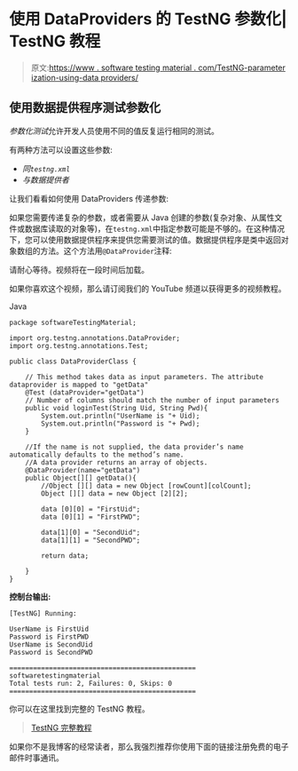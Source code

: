 # 使用 DataProviders 的 TestNG 参数化| TestNG 教程

> 原文:[https://www . software testing material . com/TestNG-parameter ization-using-data providers/](https://www.softwaretestingmaterial.com/testng-parameterization-using-dataproviders/)

## **使用数据提供程序测试参数化**

*参数化测试*允许开发人员使用不同的值反复运行相同的测试。

有两种方法可以设置这些参数:

*   *同`testng.xml`*
*   *与数据提供者*

让我们看看如何使用 DataProviders 传递参数:

如果您需要传递复杂的参数，或者需要从 Java 创建的参数(复杂对象、从属性文件或数据库读取的对象等)，在`testng.xml`中指定参数可能是不够的。在这种情况下，您可以使用数据提供程序来提供您需要测试的值。数据提供程序是类中返回对象数组的方法。这个方法用`@DataProvider`注释:

请耐心等待。视频将在一段时间后加载。

如果你喜欢这个视频，那么请订阅我们的 YouTube 频道以获得更多的视频教程。

Java

```
package softwareTestingMaterial;

import org.testng.annotations.DataProvider;
import org.testng.annotations.Test;

public class DataProviderClass {

	// This method takes data as input parameters. The attribute dataprovider is mapped to "getData"
	@Test (dataProvider="getData")
    // Number of columns should match the number of input parameters
	public void loginTest(String Uid, String Pwd){
		System.out.println("UserName is "+ Uid);
		System.out.println("Password is "+ Pwd);
	}

	//If the name is not supplied, the data provider’s name automatically defaults to the method’s name. 
	//A data provider returns an array of objects.
	@DataProvider(name="getData")
	public Object[][] getData(){
		//Object [][] data = new Object [rowCount][colCount];
		Object [][] data = new Object [2][2];

		data [0][0] = "FirstUid";
		data [0][1] = "FirstPWD";

		data[1][0] = "SecondUid";
		data[1][1] = "SecondPWD";

		return data;

	}
}
```

**控制台输出:**

```
[TestNG] Running:

UserName is FirstUid
Password is FirstPWD
UserName is SecondUid
Password is SecondPWD

===============================================
softwaretestingmaterial
Total tests run: 2, Failures: 0, Skips: 0
===============================================
```

你可以在这里找到完整的 TestNG 教程。

> [TestNG 完整教程](https://www.softwaretestingmaterial.com/testng-tutorial/)

如果你不是我博客的经常读者，那么我强烈推荐你使用下面的链接注册免费的电子邮件时事通讯。
